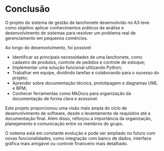# Conclusão

O projeto do sistema de gestão de lanchonete desenvolvido no A3 teve como objetivo aplicar conhecimentos práticos de análise e desenvolvimento de sistemas para resolver um problema real de gerenciamento em pequenos comércios.

Ao longo do desenvolvimento, foi possível:

- Identificar as principais necessidades de uma lanchonete, como cadastro de produtos, controle de pedidos e controle de estoque;
- Implementar uma solução funcional utilizando Python;
- Trabalhar em equipe, dividindo tarefas e colaborando para o sucesso do projeto;
- Aprender sobre documentação técnica, prototipagem e diagramas UML e BPM;
- Conhecer ferramentas como MkDocs para organização da documentação de forma clara e acessível.

Este projeto proporcionou uma visão mais ampla do ciclo de desenvolvimento de software, desde o levantamento de requisitos até a documentação final. Além disso, reforçou a importância da organização, planejamento e comunicação entre os membros do grupo.

O sistema está em constante evolução e pode ser ampliado no futuro com novas funcionalidades, como integração com banco de dados, interface gráfica mais amigável ou controle financeiro mais detalhado.

